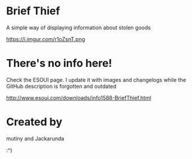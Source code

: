# Brief Thief
A simple way of displaying information about stolen goods

https://i.imgur.com/r1oZsnT.png

 # There's no info here!
Check the ESOUI page. I update it with images and changelogs while the GitHub description is forgotten and outdated

http://www.esoui.com/downloads/info1588-BriefThief.html

# Created by

mutiny and Jackarunda

:^)

